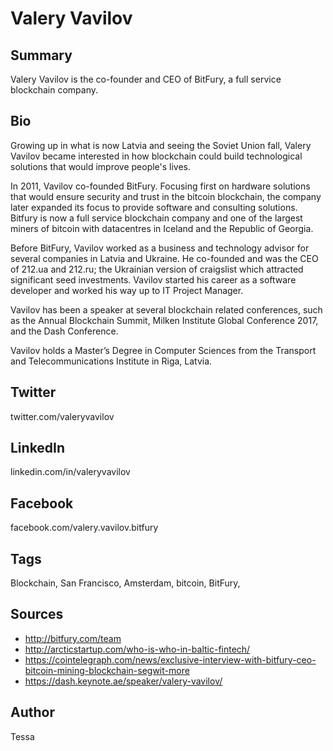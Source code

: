 # Valery Vavilov

## Summary
Valery Vavilov is the co-founder and CEO of BitFury, a full service blockchain company.

## Bio
Growing up in what is now Latvia and seeing the Soviet Union fall, Valery Vavilov became interested in how blockchain could build technological solutions that would improve people's lives. 

In 2011, Vavilov co-founded BitFury. Focusing first on hardware solutions that would ensure security and trust in the bitcoin blockchain, the company later expanded its focus to provide software and consulting solutions. Bitfury is now a full service blockchain company and one of the largest miners of bitcoin with datacentres in Iceland and the Republic of Georgia. 

Before BitFury, Vavilov worked as a business and technology advisor for several companies in Latvia and Ukraine. He co-founded and was the CEO of 212.ua and 212.ru; the Ukrainian version of craigslist which attracted significant seed investments. Vavilov started his career as a software developer and worked his way up to IT Project Manager.

Vavilov has been a speaker at several blockchain related conferences, such as the Annual Blockchain Summit, Milken Institute Global Conference 2017, and the Dash Conference.

Vavilov holds a Master’s Degree in Computer Sciences from the Transport and Telecommunications Institute in Riga, Latvia.

## Twitter 
twitter.com/valeryvavilov

## LinkedIn 
linkedin.com/in/valeryvavilov

## Facebook 
facebook.com/valery.vavilov.bitfury

## Tags
Blockchain, San Francisco, Amsterdam, bitcoin, BitFury,

## Sources 
- http://bitfury.com/team 
- http://arcticstartup.com/who-is-who-in-baltic-fintech/ 
- https://cointelegraph.com/news/exclusive-interview-with-bitfury-ceo-bitcoin-mining-blockchain-segwit-more 
- https://dash.keynote.ae/speaker/valery-vavilov/

## Author
Tessa
